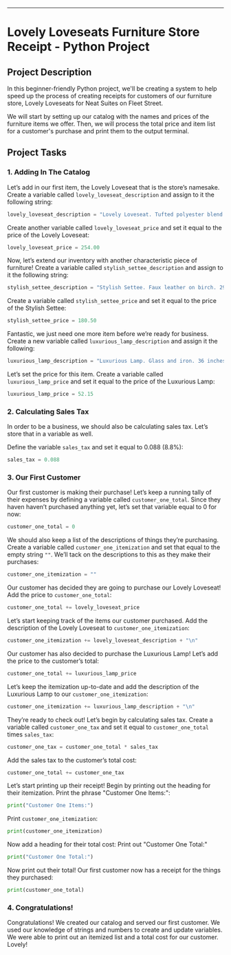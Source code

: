
---
# Lovely Loveseats Furniture Store Receipt - Python Project

## Project Description

In this beginner-friendly Python project, we'll be creating a system to help speed up the process of creating receipts for customers of our furniture store, Lovely Loveseats for Neat Suites on Fleet Street.

We will start by setting up our catalog with the names and prices of the furniture items we offer. Then, we will process the total price and item list for a customer's purchase and print them to the output terminal.

## Project Tasks

### 1. Adding In The Catalog

Let’s add in our first item, the Lovely Loveseat that is the store’s namesake. Create a variable called `lovely_loveseat_description` and assign to it the following string:

```python
lovely_loveseat_description = "Lovely Loveseat. Tufted polyester blend on wood. 32 inches high x 40 inches wide x 30 inches deep. Red or white."
```

Create another variable called `lovely_loveseat_price` and set it equal to the price of the Lovely Loveseat:

```python
lovely_loveseat_price = 254.00
```

Now, let’s extend our inventory with another characteristic piece of furniture! Create a variable called `stylish_settee_description` and assign to it the following string:

```python
stylish_settee_description = "Stylish Settee. Faux leather on birch. 29.50 inches high x 54.75 inches wide x 28 inches deep. Black."
```

Create a variable called `stylish_settee_price` and set it equal to the price of the Stylish Settee:

```python
stylish_settee_price = 180.50
```

Fantastic, we just need one more item before we’re ready for business. Create a new variable called `luxurious_lamp_description` and assign it the following:

```python
luxurious_lamp_description = "Luxurious Lamp. Glass and iron. 36 inches tall. Brown with cream shade."
```

Let’s set the price for this item. Create a variable called `luxurious_lamp_price` and set it equal to the price of the Luxurious Lamp:

```python
luxurious_lamp_price = 52.15
```

### 2. Calculating Sales Tax

In order to be a business, we should also be calculating sales tax. Let’s store that in a variable as well.

Define the variable `sales_tax` and set it equal to 0.088 (8.8%):

```python
sales_tax = 0.088
```

### 3. Our First Customer

Our first customer is making their purchase! Let’s keep a running tally of their expenses by defining a variable called `customer_one_total`. Since they haven haven’t purchased anything yet, let’s set that variable equal to 0 for now:

```python
customer_one_total = 0
```

We should also keep a list of the descriptions of things they’re purchasing. Create a variable called `customer_one_itemization` and set that equal to the empty string `""`. We’ll tack on the descriptions to this as they make their purchases:

```python
customer_one_itemization = ""
```

Our customer has decided they are going to purchase our Lovely Loveseat! Add the price to `customer_one_total`:

```python
customer_one_total += lovely_loveseat_price
```

Let’s start keeping track of the items our customer purchased. Add the description of the Lovely Loveseat to `customer_one_itemization`:

```python
customer_one_itemization += lovely_loveseat_description + "\n"
```

Our customer has also decided to purchase the Luxurious Lamp! Let’s add the price to the customer’s total:

```python
customer_one_total += luxurious_lamp_price
```

Let’s keep the itemization up-to-date and add the description of the Luxurious Lamp to our `customer_one_itemization`:

```python
customer_one_itemization += luxurious_lamp_description + "\n"
```

They’re ready to check out! Let’s begin by calculating sales tax. Create a variable called `customer_one_tax` and set it equal to `customer_one_total` times `sales_tax`:

```python
customer_one_tax = customer_one_total * sales_tax
```

Add the sales tax to the customer’s total cost:

```python
customer_one_total += customer_one_tax
```

Let’s start printing up their receipt! Begin by printing out the heading for their itemization. Print the phrase "Customer One Items:":

```python
print("Customer One Items:")
```

Print `customer_one_itemization`:

```python
print(customer_one_itemization)
```

Now add a heading for their total cost: Print out "Customer One Total:"

```python
print("Customer One Total:")
```

Now print out their total! Our first customer now has a receipt for the things they purchased:

```python
print(customer_one_total)
```

### 4. Congratulations!

Congratulations! We created our catalog and served our first customer. We used our knowledge of strings and numbers to create and update variables. We were able to print out an itemized list and a total cost for our customer. Lovely!



